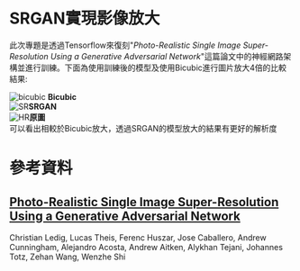 # SRGAN實現影像放大
此次專題是透過Tensorflow來復刻"_Photo-Realistic Single Image Super-Resolution Using a Generative Adversarial Network_"這篇論文中的神經網路架構並進行訓練。下面為使用訓練後的模型及使用Bicubic進行圖片放大4倍的比較結果:

![bicubic](https://github.com/jerry3107/SRGAN/assets/105486398/1fc4db37-f586-4eb9-b514-8b08ba4df46c) **Bicubic**  
![SR](https://github.com/jerry3107/SRGAN/assets/105486398/a4c29aa2-218d-4dd7-af5e-314eb8ff1013)**SRGAN**  
![HR](https://github.com/jerry3107/SRGAN/assets/105486398/0f131849-00ad-4d14-ae25-1b3d37784597)**原圖**  
可以看出相較於Bicubic放大，透過SRGAN的模型放大的結果有更好的解析度  
# 參考資料  
## [Photo-Realistic Single Image Super-Resolution Using a Generative Adversarial Network](https://arxiv.org/abs/1609.04802)  
Christian Ledig, Lucas Theis, Ferenc Huszar, Jose Caballero, Andrew Cunningham, Alejandro Acosta, Andrew Aitken, Alykhan Tejani, Johannes Totz, Zehan Wang, Wenzhe Shi

